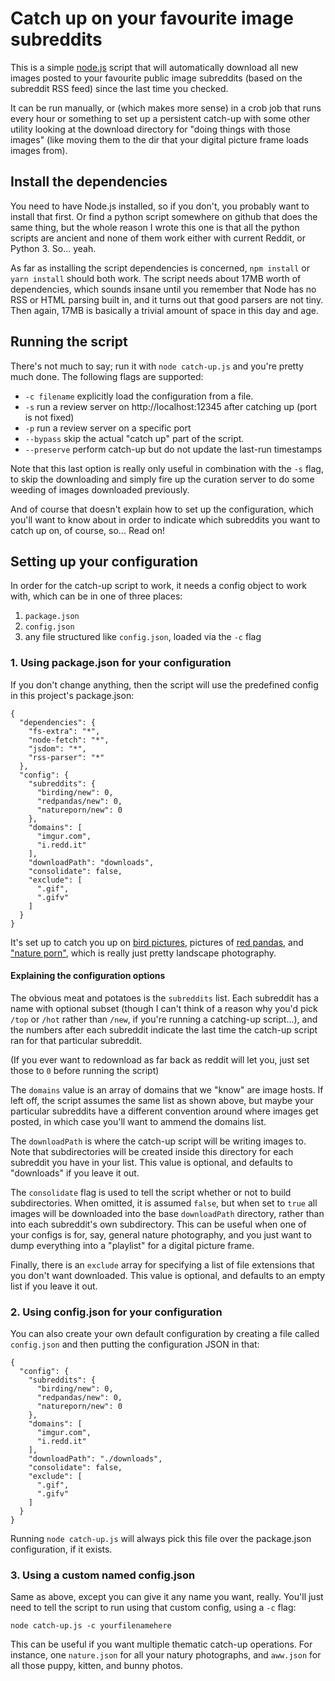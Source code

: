 # Catch up on your favourite image subreddits

This is a simple [node.js](https://nodejs.org) script that will
automatically download all new images posted to your favourite
public image subreddits (based on the subreddit RSS feed) since
the last time you checked.

It can be run manually, or (which makes more sense) in a crob job
that runs every hour or something to set up a persistent catch-up
with some other utility looking at the download directory for
"doing things with those images" (like moving them to the dir that
your digital picture frame loads images from).

## Install the dependencies

You need to have Node.js installed, so if you don't, you probably
want to install that first. Or find a python script somewhere on
github that does the same thing, but the whole reason I wrote this
one is that all the python scripts are ancient and none of them
work either with current Reddit, or Python 3. So... yeah.

As far as installing the script dependencies is concerned,
`npm install` or `yarn install` should both work. The script
needs about 17MB worth of dependencies, which sounds insane until
you remember that Node has no RSS or HTML parsing built in, and
it turns out that good parsers are not tiny. Then again, 17MB is
basically a trivial amount of space in this day and age.

## Running the script

There's not much to say; run it with `node catch-up.js` and you're
pretty much done. The following flags are supported:

- `-c filename` explicitly load the configuration from a file.
- `-s` run a review server on http://localhost:12345 after catching up (port is not fixed)
- `-p` run a review server on a specific port
- `--bypass` skip the actual "catch up" part of the script.
- `--preserve` perform catch-up but do not update the last-run timestamps

Note that this last option is really only useful in combination with
the `-s` flag, to skip the downloading and simply fire up the curation
server to do some weeding of images downloaded previously.

And of course that doesn't explain how to set up the configuration,
which you'll want to know about in order to indicate which subreddits
you want to catch up on, of course, so... Read on!

## Setting up your configuration

In order for the catch-up script to work, it needs a config
object to work with, which can be in one of three places:

1. `package.json`
2. `config.json`
3. any file structured like `config.json`, loaded via the `-c` flag

### 1. Using package.json for your configuration

If you don't change anything, then the script will use the
predefined config in this project's package.json:

```
{
  "dependencies": {
    "fs-extra": "*",
    "node-fetch": "*",
    "jsdom": "*",
    "rss-parser": "*"
  },
  "config": {
    "subreddits": {
      "birding/new": 0,
      "redpandas/new": 0,
      "natureporn/new": 0
    },
    "domains": [
      "imgur.com",
      "i.redd.it"
    ],
    "downloadPath": "downloads",
    "consolidate": false,
    "exclude": [
      ".gif",
      ".gifv"
    ]
  }
}
```

It's set up to catch you up on [bird pictures](https://reddit.com/r/birds), pictures
of [red pandas](https://reddit.com/r/redpandas), and ["nature porn"](https://reddit.com/r/natureporn), which is really just
pretty landscape photography.

#### Explaining the configuration options

The obvious meat and potatoes is the `subreddits` list.
Each subreddit has a name with optional subset (though
I can't think of a reason why you'd pick `/top` or `/hot`
rather than `/new`, if you're running a catching-up
script...), and the numbers after each subreddit indicate
the last time the catch-up script ran for that particular
subreddit.

(If you ever want to redownload as far back as reddit will
let you, just set those to `0` before running the script)

The `domains` value is an array of domains that we "know"
are image hosts. If left off, the script assumes the same
list as shown above, but maybe your particular subreddits
have a different convention around where images get posted,
in which case you'll want to ammend the domains list.

The `downloadPath` is where the catch-up script will be
writing images to. Note that subdirectories will be created
inside this directory for each subreddit you have in your
list. This value is optional, and defaults to "downloads"
if you leave it out.

The `consolidate` flag is used to tell the script whether or
not to build subdirectories. When omitted, it is assumed
`false`, but when set to `true` all images will be downloaded
into the base `downloadPath` directory, rather than into each
subreddit's own subdirectory. This can be useful when one of
your configs is for, say, general nature photography, and you
just want to dump everything into a "playlist" for a digital
picture frame.

Finally, there is an `exclude` array for specifying a list
of file extensions that you don't want downloaded. This value
is optional, and defaults to an empty list if you leave it out.

### 2. Using config.json for your configuration

You can also create your own default configuration by creating
a file called `config.json` and then putting the configuration
JSON in that:

```
{
  "config": {
    "subreddits": {
      "birding/new": 0,
      "redpandas/new": 0,
      "natureporn/new": 0
    },
    "domains": [
      "imgur.com",
      "i.redd.it"
    ],
    "downloadPath": "./downloads",
    "consolidate": false,
    "exclude": [
      ".gif",
      ".gifv"
    ]
  }
}
```

Running `node catch-up.js` will always pick this file over
the package.json configuration, if it exists.

### 3. Using a custom named config.json

Same as above, except you can give it any name you
want, really. You'll just need to tell the script
to run using that custom config, using a `-c` flag:

```
node catch-up.js -c yourfilenamehere
```

This can be useful if you want multiple thematic
catch-up operations. For instance, one `nature.json`
for all your natury photographs, and `aww.json`
for all those puppy, kitten, and bunny photos.
